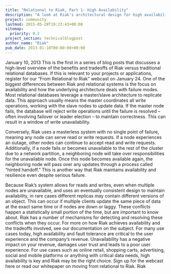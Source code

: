 ```yaml
---
title: "Relational to Riak, Part 1- High Availability"
description: "A look at Riak's architectural design for high availability, and the benefits of Riak over relational databases."
project: community
lastmod: 2015-05-28T19:23:43+00:00
sitemap:
  priority: 0.2
project_section: technicalblogpost
author_name: "Riak"
pub_date: 2013-01-10T00:00:00+00:00
---
```

January 10, 2013
This is the first in a series of blog posts that discusses a high-level overview of the benefits and tradeoffs of Riak versus traditional relational databases. If this is relevant to your projects or applications, register for our “From Relational to Riak” webcast on January 24.
One of the biggest differences between Riak and relational systems is the focus on availability and how the underlying architecture deals with failure modes.
Most relational databases leverage a master/slave architecture to replicate data. This approach usually means the master coordinates all write operations, working with the slave nodes to update data. If the master node fails, the database will reject write operations until the failure is resolved – often involving failover or leader election – to maintain correctness. This can result in a window of write unavailability.

Conversely, Riak uses a masterless system with no single point of failure, meaning any node can serve read or write requests. If a node experiences an outage, other nodes can continue to accept read and write requests. Additionally, if a node fails or becomes unavailable to the rest of the cluster due to a network partition, a neighboring node will take over responsibilities for the unavailable node. Once this node becomes available again, the neighboring node will pass over any updates through a process called “hinted handoff.” This is another way that Riak maintains availability and resilience even despite serious failure.

Because Riak’s system allows for reads and writes, even when multiple nodes are unavailable, and uses an eventually consistent design to maintain availability, in rare cases different replicas may contain different versions of an object. This can occur if multiple clients update the same piece of data at the exact same time or if nodes are down or laggy. These conflicts happen a statistically small portion of the time, but are important to know about. Riak has a number of mechanisms for detecting and resolving these conflicts when they occur. For more on how Riak achieves availability and the tradeoffs involved, see our documentation on the subject.
For many use cases today, high availability and fault tolerance are critical to the user experience and the company’s revenue. Unavailability has a negative impact on your revenue, damages user trust and leads to a poor user experience. For use cases such as online retail, shopping carts, advertising, social and mobile platforms or anything with critical data needs, high availability is key and Riak may be the right choice.
Sign up for the webcast here or read our whitepaper on moving from relational to Riak.
Riak

